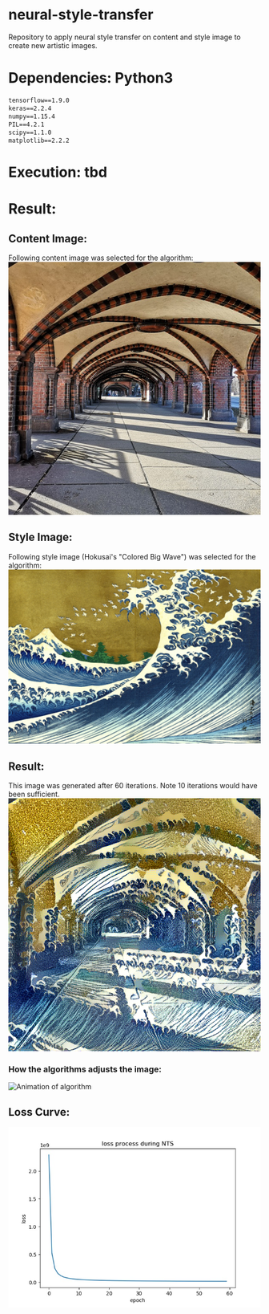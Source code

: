 # neural-style-transfer
Repository to apply neural style transfer on content and style image to create new artistic images.

# Dependencies: Python3
```
tensorflow==1.9.0
keras==2.2.4
numpy==1.15.4
PIL==4.2.1
scipy==1.1.0
matplotlib==2.2.2
```

# Execution: tbd

# Result:
## Content Image:
Following content image was selected for the algorithm:
![Content Image](https://github.com/ptl93/neural-style-transfer/blob/master/content/focus_left.jpg)
## Style Image:
Following style image (Hokusai's "Colored Big Wave") was selected for the algorithm:
![Style Image](https://github.com/ptl93/neural-style-transfer/blob/master/style/hokusai-a_colored_version_of_the_big_wave.jpg)
## Result:
This image was generated after 60 iterations. Note 10 iterations would have been sufficient.
![Generated Image](https://github.com/ptl93/neural-style-transfer/blob/master/output/focus_left/generated_image_at_iteration_60.png)
### How the algorithms adjusts the image:
![Animation of algorithm](https://github.com/ptl93/neural-style-transfer/blob/master/output/focus_left/generated_wave_gif.gif)

## Loss Curve:
![Loss Curve](https://github.com/ptl93/neural-style-transfer/blob/master/output/focus_left/loss_history.jpg)
